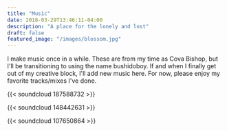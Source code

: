 ```yaml
---
title: "Music"
date: 2018-03-29T13:46:11-04:00
description: "A place for the lonely and lost"
draft: false
featured_image: "/images/blossom.jpg"
---
```


I make music once in a while. These are from my time as Cova Bishop, but I'll be transitioning to using the name bushidoboy. If and when I finally get out of my creative block, I'll add new music here. For now, please enjoy my favorite tracks/mixes I've done.

{{< soundcloud 187588732 >}}

{{< soundcloud 148442631 >}}

{{< soundcloud 107650864 >}}